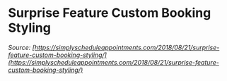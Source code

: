 # Surprise Feature Custom Booking Styling


*Source: [https://simplyscheduleappointments.com/2018/08/21/surprise-feature-custom-booking-styling/](https://simplyscheduleappointments.com/2018/08/21/surprise-feature-custom-booking-styling/)*

